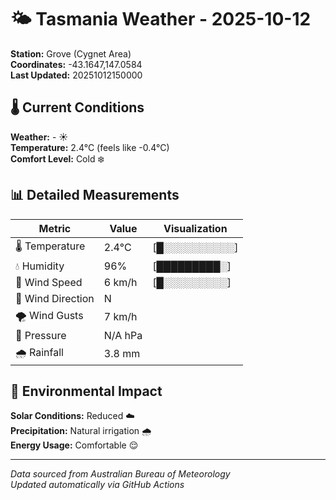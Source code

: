 # 🌤️ Tasmania Weather - 2025-10-12

**Station:** Grove (Cygnet Area)  
**Coordinates:** -43.1647,147.0584  
**Last Updated:** 20251012150000

## 🌡️ Current Conditions

**Weather:** - ☀️  
**Temperature:** 2.4°C (feels like -0.4°C)  
**Comfort Level:** Cold ❄️

## 📊 Detailed Measurements

| Metric | Value | Visualization |
|--------|-------|---------------|
| 🌡️ Temperature | 2.4°C | [█░░░░░░░░░░] |
| 💧 Humidity | 96% | [█████████░] |
| 💨 Wind Speed | 6 km/h | [█░░░░░░░░░] |
| 🧭 Wind Direction | N | |
| 🌪️ Wind Gusts | 7 km/h | |
| 🔽 Pressure | N/A hPa | |
| 🌧️ Rainfall | 3.8 mm | |

## 🌱 Environmental Impact

**Solar Conditions:** Reduced ☁️  
**Precipitation:** Natural irrigation 🌧️  
**Energy Usage:** Comfortable 😌

---
*Data sourced from Australian Bureau of Meteorology*  
*Updated automatically via GitHub Actions*
